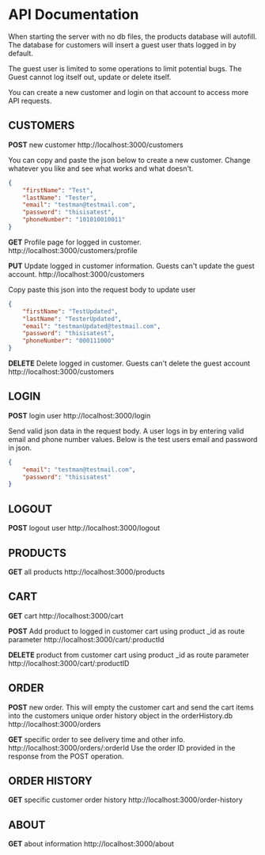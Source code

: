 # API Documentation

When starting the server with no db files, the products database will autofill. The database for customers will insert a guest user thats logged in by default.

The guest user is limited to some operations to limit potential bugs. The Guest cannot log itself out, update or delete itself.

You can create a new customer and login on that account to access more API requests.


## CUSTOMERS

**POST** new customer http://localhost:3000/customers

You can copy and paste the json below to create a new customer. Change whatever you like and see what works and what doesn't.

```json
{
	"firstName": "Test",
	"lastName": "Tester",
	"email": "testman@testmail.com",
	"password": "thisisatest",
	"phoneNumber": "101010010011"
}
```

**GET** Profile page for logged in customer. http://localhost:3000/customers/profile  

**PUT** Update logged in customer information. Guests can't update the guest account. http://localhost:3000/customers

Copy paste this json into the request body to update user

```json
{
	"firstName": "TestUpdated",
	"lastName": "TesterUpdated",
	"email": "testmanUpdated@testmail.com",
	"password": "thisisatest",
	"phoneNumber": "000111000"
}
```

**DELETE** Delete logged in customer. Guests can't delete the guest account http://localhost:3000/customers

## LOGIN

**POST** login user http://localhost:3000/login

Send valid json data in the request body. A user logs in by entering valid email and phone number values. Below is the test users email and password in json.

```json
{
	"email": "testman@testmail.com",
	"password": "thisisatest"
}
```

## LOGOUT

**POST** logout user http://localhost:3000/logout

## PRODUCTS

**GET** all products http://localhost:3000/products

## CART

**GET** cart http://localhost:3000/cart

**POST** Add product to logged in customer cart using product _id as route parameter http://localhost:3000/cart/:productId

**DELETE** product from customer cart using product _id as route parameter http://localhost:3000/cart/:productID

## ORDER

**POST** new order. This will empty the customer cart and send the cart items into the customers unique order history object in the orderHistory.db http://localhost:3000/orders

**GET** specific order to see delivery time and other info. http://localhost:3000/orders/:orderId
Use the order ID provided in the response from the POST operation.


## ORDER HISTORY 

**GET** specific customer order history http://localhost:3000/order-history


## ABOUT

**GET** about information http://localhost:3000/about




